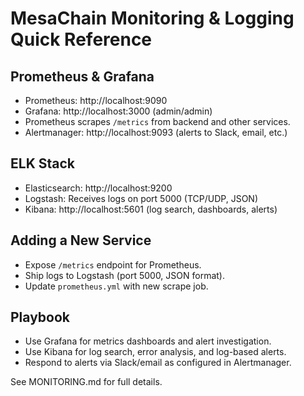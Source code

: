 # MesaChain Monitoring & Logging Quick Reference

## Prometheus & Grafana
- Prometheus: http://localhost:9090
- Grafana: http://localhost:3000 (admin/admin)
- Prometheus scrapes `/metrics` from backend and other services.
- Alertmanager: http://localhost:9093 (alerts to Slack, email, etc.)

## ELK Stack
- Elasticsearch: http://localhost:9200
- Logstash: Receives logs on port 5000 (TCP/UDP, JSON)
- Kibana: http://localhost:5601 (log search, dashboards, alerts)

## Adding a New Service
- Expose `/metrics` endpoint for Prometheus.
- Ship logs to Logstash (port 5000, JSON format).
- Update `prometheus.yml` with new scrape job.

## Playbook
- Use Grafana for metrics dashboards and alert investigation.
- Use Kibana for log search, error analysis, and log-based alerts.
- Respond to alerts via Slack/email as configured in Alertmanager.

See MONITORING.md for full details.
